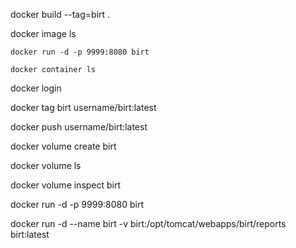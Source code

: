 docker build --tag=birt .

docker image ls

    docker run -d -p 9999:8080 birt

    docker container ls

docker login

docker tag birt username/birt:latest

docker push username/birt:latest

docker volume create birt

docker volume ls

docker volume inspect birt

docker run -d -p 9999:8080 birt

docker run -d --name birt -v birt:/opt/tomcat/webapps/birt/reports birt:latest